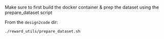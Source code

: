 Make sure to first build the docker container & prep the dataset using the prepare_dataset script

From the `design2code` dir: 
```
./reward_utils/prepare_dataset.sh
```